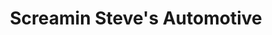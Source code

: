 ---
title: "Screamin Steve's Automotive"
url: /east-islip/screamin-steves-automotive/
shop: Autowerkstatt
---